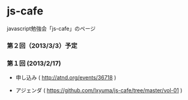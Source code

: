js-cafe
=======

javascript勉強会「js-cafe」のページ

### 第２回（2013/3/3）予定

### 第１回 (2013/2/17)

- 申し込み ( http://atnd.org/events/36718 )

- アジェンダ ( https://github.com/lxyuma/js-cafe/tree/master/vol-01 )

